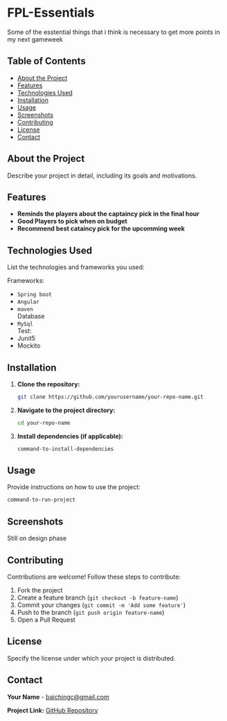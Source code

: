 # FPL-Essentials
Some of the esstential things that i think is necessary to get more points in my next gameweek

## Table of Contents

- [About the Project](#about-the-project)
- [Features](#features)
- [Technologies Used](#technologies-used)
- [Installation](#installation)
- [Usage](#usage)
- [Screenshots](#screenshots)
- [Contributing](#contributing)
- [License](#license)
- [Contact](#contact)

## About the Project

Describe your project in detail, including its goals and motivations.

## Features

- **Reminds the players about the captaincy pick in the final hour**
- **Good Players to pick when on budget**
- **Recommend best cataincy pick for the upcomming week**

## Technologies Used

List the technologies and frameworks you used:

Frameworks:
- `Spring boot`
- `Angular`
- `maven`\
Database
- `MySql`\
Test:
- Junit5
- Mockito
## Installation

1. **Clone the repository:**
   ```bash
   git clone https://github.com/yourusername/your-repo-name.git
   ```
2. **Navigate to the project directory:**
   ```bash
   cd your-repo-name
   ```
3. **Install dependencies (if applicable):**
   ```bash
   command-to-install-dependencies
   ```

## Usage

Provide instructions on how to use the project:

```bash
command-to-run-project
```

## Screenshots

Still on design phase

## Contributing

Contributions are welcome! Follow these steps to contribute:

1. Fork the project
2. Create a feature branch (`git checkout -b feature-name`)
3. Commit your changes (`git commit -m 'Add some feature'`)
4. Push to the branch (`git push origin feature-name`)
5. Open a Pull Request

## License

Specify the license under which your project is distributed.

## Contact

**Your Name** - [baichingc@gmail.com](mailto:baichingc@gmail.com)

**Project Link:** [GitHub Repository](https://github.com/yourusername/your-repo-name)
